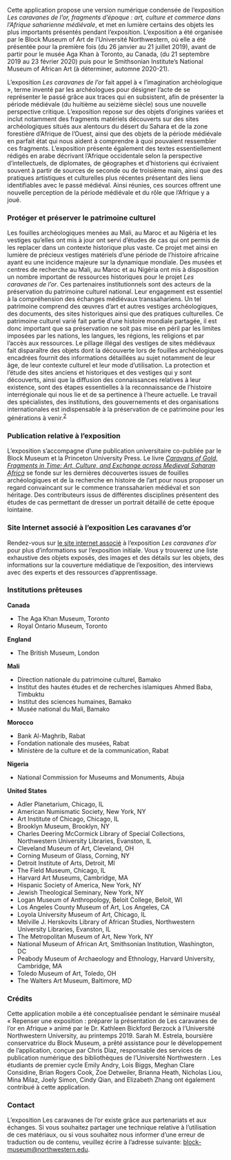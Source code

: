 Cette application propose une version numérique condensée de l’exposition _Les caravanes de l’or, fragments d’époque : art, culture et commerce dans l’Afrique saharienne médiévale_, et met en lumière certains des objets les plus importants présentés pendant l’exposition. L’exposition a été organisée par le Block Museum of Art de l’Université Northwestern, où elle a été présentée pour la première fois (du 26 janvier au 21 juillet 2019), avant de partir pour le musée Aga Khan à Toronto, au Canada, (du 21 septembre 2019 au 23 février 2020) puis pour le Smithsonian Institute’s National Museum of African Art (à déterminer, automne 2020-21).

L’exposition _Les caravanes de l’or_ fait appel à « l’imagination archéologique », terme inventé par les archéologues pour désigner l’acte de se représenter le passé grâce aux traces qui en subsistent, afin de présenter la période médiévale (du huitième au seizième siècle) sous une nouvelle perspective critique.  L’exposition repose sur des objets d’origines variées et inclut notamment des fragments matériels découverts sur des sites archéologiques situés aux alentours du désert du Sahara et de la zone forestière d’Afrique de l’Ouest, ainsi que des objets de la période médiévale en parfait état qui nous aident à comprendre à quoi pouvaient ressembler ces fragments. L’exposition présente également des textes essentiellement rédigés en arabe décrivant l’Afrique occidentale selon la perspective d’intellectuels, de diplomates, de géographes et d’historiens qui écrivaient souvent à partir de sources de seconde ou de troisième main, ainsi que des pratiques artistiques et culturelles plus récentes présentant des liens identifiables avec le passé médiéval. Ainsi réunies, ces sources offrent une nouvelle perception de la période médiévale et du rôle que l’Afrique y a joué.

### Protéger et préserver le patrimoine culturel

Les fouilles archéologiques menées au Mali, au Maroc et au Nigéria et les vestiges qu’elles ont mis à jour ont servi d’études de cas qui ont permis de les replacer dans un contexte historique plus vaste. Ce projet met ainsi en lumière de précieux vestiges matériels d’une période de l’histoire africaine ayant eu une incidence majeure sur la dynamique mondiale. Des musées et centres de recherche au Mali, au Maroc et au Nigéria ont mis à disposition un nombre important de ressources historiques pour le projet _Les caravanes de l’or_. Ces partenaires institutionnels sont des acteurs de la préservation du patrimoine culturel national. Leur engagement est essentiel à la compréhension des échanges médiévaux transsahariens. Un tel patrimoine comprend des œuvres d’art et autres vestiges archéologiques, des documents, des sites historiques ainsi que des pratiques culturelles. Ce patrimoine culturel varié fait partie d’une histoire mondiale partagée, il est donc important que sa préservation ne soit pas mise en péril par les limites imposées par les nations, les langues, les régions, les religions et par l’accès aux ressources. Le pillage illégal des vestiges de sites médiévaux fait disparaître des objets dont la découverte lors de fouilles archéologiques encadrées fournit des informations détaillées au sujet notamment de leur âge, de leur contexte culturel et leur mode d’utilisation. La protection et l’étude des sites anciens et historiques et des vestiges qui y sont découverts, ainsi que la diffusion des connaissances relatives à leur existence, sont des étapes essentielles à la reconnaissance de l’histoire interrégionale qui nous lie et de sa pertinence à l’heure actuelle. Le travail des spécialistes, des institutions, des gouvernements et des organisations internationales est indispensable à la préservation de ce patrimoine pour les générations à venir.<sup><a href="/references/">2</a></sup>

### Publication relative à l’exposition

L’exposition s’accompagne d’une publication universitaire co-publiée par le Block Museum et la Princeton University Press. Le livre _[Caravans of Gold, Fragments in Time: Art, Culture, and Exchange across Medieval Saharan Africa](https://www.blockmuseum.northwestern.edu/publications/caravans-of-gold,-fragments-in-time.html)_ se fonde sur les dernières découvertes issues de fouilles archéologiques et de la recherche en histoire de l’art pour nous proposer un regard convaincant sur le commence transsaharien médiéval et son héritage. Des contributeurs issus de différentes disciplines présentent des études de cas permettant de dresser un portrait détaillé de cette époque lointaine.

### Site Internet associé à l’exposition Les caravanes d’or

Rendez-vous sur [le site internet associé](https://caravansofgold.org/) à l’exposition _Les caravanes d’or_ pour plus d’informations sur l’exposition initiale. Vous y trouverez une liste exhaustive des objets exposés, des images et des détails sur les objets, des informations sur la couverture médiatique de l’exposition, des interviews avec des experts et des ressources d’apprentissage.

### Institutions prêteuses

__Canada__
- The Aga Khan Museum, Toronto
- Royal Ontario Museum, Toronto

__England__
- The British Museum, London

__Mali__
- Direction nationale du patrimoine culturel, Bamako
- Institut des hautes études et de recherches islamiques Ahmed Baba, Timbuktu
- Institut des sciences humaines, Bamako
- Musée national du Mali, Bamako

__Morocco__
- Bank Al-Maghrib, Rabat
- Fondation nationale des musées, Rabat
- Ministère de la culture et de la communication, Rabat

__Nigeria__
- National Commission for Museums and Monuments, Abuja

__United States__
- Adler Planetarium, Chicago, IL
- American Numismatic Society, New York, NY
- Art Institute of Chicago, Chicago, IL
- Brooklyn Museum, Brooklyn, NY
- Charles Deering McCormick Library of Special Collections, Northwestern University Libraries, Evanston, IL
- Cleveland Museum of Art, Cleveland, OH
- Corning Museum of Glass, Corning, NY
- Detroit Institute of Arts, Detroit, MI
- The Field Museum, Chicago, IL
- Harvard Art Museums, Cambridge, MA
- Hispanic Society of America, New York, NY
- Jewish Theological Seminary, New York, NY
- Logan Museum of Anthropology, Beloit College, Beloit, WI
- Los Angeles County Museum of Art, Los Angeles, CA
- Loyola University Museum of Art, Chicago, IL
- Melville J. Herskovits Library of African Studies, Northwestern University Libraries, Evanston, IL
- The Metropolitan Museum of Art, New York, NY
- National Museum of African Art, Smithsonian Institution, Washington, DC
- Peabody Museum of Archaeology and Ethnology, Harvard University, Cambridge, MA
- Toledo Museum of Art, Toledo, OH
- The Walters Art Museum, Baltimore, MD

### Crédits

Cette application mobile a été conceptualisée pendant le séminaire muséal « Repenser une exposition : préparer la présentation de Les caravanes de l’or en Afrique » animé par le Dr.  Kathleen Bickford Berzock à l’Université Northwestern University, au printemps 2019. Sarah M. Estrela, boursière conservatrice du Block Museum, a prêté assistance pour le développement de l’application, conçue par Chris Diaz, responsable des services de publication numérique des bibliothèques de l’Université Northwestern . Les étudiants de premier cycle Emily Andry, Lois Biggs, Meghan Clare Considine, Brian Rogers Cook, Zoe Detweiler, Brianna Heath, Nicholas Liou, Mina Milaz, Joely Simon, Cindy Qian, and Elizabeth Zhang ont également contribué à cette application.

### Contact

L’exposition Les caravanes de l’or existe grâce aux partenariats et aux échanges. Si vous souhaitez partager une technique relative à l’utilisation de ces matériaux, ou si vous souhaitez nous informer d’une erreur de traduction ou de contenu, veuillez écrire à l’adresse suivante: [block-museum@northwestern.edu](mailto:block-museum@northwestern.edu).

[^1]: Jennifer Wallace, _Digging the Dirt: The Archaeological Imagination_ (London: Duckworth and Co., 2004); Michael Shanks, _The Archaeological Imagination_ (Walnut Creek, CA: Left Coast Press, 2012).

[^2]: For more on cultural heritage preservation and protection efforts in Mali, Morocco, and Nigeria, see Mamadi Dembélé, Ahmed Ettahiri, Youssef Khiara, and Yousuf Abdallah Usman, “Fragments at Risk: The Protection of Cultural Heritage in Mali, Morocco, and Nigeria,” in _Caravans of Gold, Fragments in Time: Art, Culture, and Exchange Across Medieval Saharan Africa_, ed. Kathleen Bickford Berzock (Princeton: Princeton University Press, 2019), 75–87.
